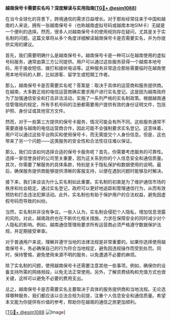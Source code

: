 **越南保号卡需要实名吗？深度解读与实用指南[[TG💪+ @esim1088](https://t.me/s/esim1088)]**

在当今全球化的背景下，跨境通信的需求日益增长。对于那些经常往来于中国和越南的人来说，拥有一张越南保号卡（也称越南虚拟号码或越南本地SIM卡）无疑是一个便利的选择。然而，很多人对越南保号卡的使用规则存在疑问，尤其是关于实名制的问题。这篇文章将从多个角度详细解读越南保号卡是否需要实名，并为你提供实用的建议。

首先，我们需要明确什么是越南保号卡。越南保号卡是一种可以在越南使用的虚拟号码服务，通常由第三方公司提供。用户可以通过这些服务获得一个越南本地号码，用于接收短信、拨打和接听电话等。这种服务非常适合那些需要临时在越南使用本地号码的人群，比如游客、留学生或短期工作者。

那么，越南保号卡是否需要实名呢？答案是：取决于具体的运营商和服务提供商。在越南，大多数正规的电信运营商确实要求用户进行实名登记。这是因为越南政府为了加强通信安全和打击非法活动，实施了一系列严格的实名制政策。根据越南通信管理局的规定，所有手机号码的注册都需要用户提供有效的身份证明文件，包括护照、身份证或其他官方文件。

然而，对于一些第三方提供的保号卡服务，情况可能会有所不同。这些服务通常不需要直接与越南的电信运营商合作，因此可能不会强制要求实名登记。这意味着，用户可以通过这些平台购买和使用保号卡，而无需提交个人身份信息。但是，这也带来了另一个问题——这类服务的安全性和合法性往往难以保证。

那么，我们应该如何选择合适的保号卡服务呢？首先，你需要考虑服务的可靠性。选择一家信誉良好的公司至关重要，因为这关系到你的个人信息安全和通信质量。其次，你需要了解服务的具体条款，特别是关于隐私保护和数据使用的说明。最后，确保服务提供商能够提供清晰的客服支持，以便在遇到问题时能够及时解决。

接下来，我们来谈谈为什么实名制如此重要。实名制的初衷是为了维护通信市场的秩序和社会稳定。通过实名登记，政府可以更好地追踪和管理通信行为，从而有效预防和打击违法犯罪活动。此外，实名制也有助于保护用户的合法权益，避免因虚假号码而导致的纠纷。

当然，实名制并非没有争议。一些人认为，实名制会侵犯个人隐私，增加信息泄露的风险。对此，越南政府也在不断优化相关措施，力求在保障安全的同时减少对个人隐私的影响。例如，越南通信管理局要求所有运营商必须严格遵守数据保护法规，并定期接受审查。

对于普通用户来说，理解并遵守当地的法律法规是非常重要的。如果你选择使用越南保号卡，务必确保自己的行为符合当地规定，避免因违规操作而受到处罚。同时，保持警惕，避免使用来源不明的服务，以免遭遇不必要的麻烦。

除了实名制的问题，使用越南保号卡还需要注意其他一些事项。例如，确保你的设备支持所需的网络频段，以免无法正常使用。另外，了解资费结构和充值方式也很关键，这样可以避免不必要的费用支出。

总之，越南保号卡是否需要实名主要取决于具体的服务提供商和当地法规。无论选择哪种服务，我们都应该以合法合规为前提，注重个人信息安全和通信质量。希望本文能为你提供有价值的参考，帮助你在越南的通信之旅更加顺利。

[[TG💪+ @esim1088](https://t.me/s/esim1088) ![Image](https://i.postimg.cc/4NQfJmqS/Snipaste-2025-05-13-00-14-12.png)]